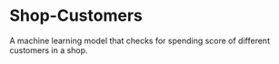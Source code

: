 # Shop-Customers
A machine learning model that checks for spending score of different customers in a shop.
